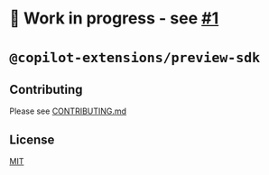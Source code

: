 # 🚧 Work in progress - see [#1](https://github.com/copilot-extensions/preview-sdk.js/pull/1)

# `@copilot-extensions/preview-sdk`

## Contributing

Please see [CONTRIBUTING.md](.github/CONTRIBUTING.md)

## License

[MIT](LICENSE)

